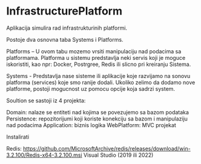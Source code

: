 # InfrastructurePlatform
Aplikacija simulira rad infrastrukturinih platformi. 

Postoje dva osnovna taba Systems i Platforms.

Platforms – U ovom tabu mozemo vrsiti manipulaciju nad podacima sa platformama. Platforma u sistemu predstavlja neki servis koji je moguce iskoristiti, kao npr: Docker, Postrgree, Redis ili slicno pri kreiranju Sistema.

Systems - Predstavlja nase sisteme ili aplikacije koje razvijamo na sonovu platforma (services) koje smo ranije dodali. Ukoliko zelimo da dodamo nove platforme, postoji mogucnost uz pomocu opcije koja sadrzi system.

Soultion se sastoji iz 4 projekta:

Domain: nalaze se entiteti nad kojima se povezujemo sa bazom podataka
Persistence: repozitorijumi koji koriste konekciju sa bazom i manipulaziju nad podacima
Application: biznis logika
WebPlatform: MVC projekat

Instalirati

Redis: https://github.com/MicrosoftArchive/redis/releases/download/win-3.2.100/Redis-x64-3.2.100.msi
Visual Studio (2019 ili 2022)
